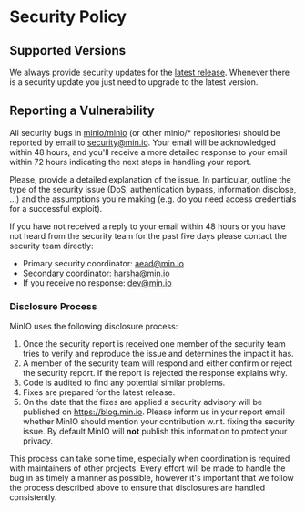 # Security Policy

## Supported Versions

We always provide security updates for the [latest release](https://github.com/minio/minio/releases/latest).
Whenever there is a security update you just need to upgrade to the latest version.

## Reporting a Vulnerability

All security bugs in [minio/minio](https://github,com/minio/minio) (or other minio/* repositories)
should be reported by email to security@min.io. Your email will be acknowledged within 48 hours,
and you'll receive a more detailed response to your email within 72 hours indicating the next steps
in handling your report.

Please, provide a detailed explanation of the issue. In particular, outline the type of the security
issue (DoS, authentication bypass, information disclose, ...) and the assumptions you're making (e.g. do
you need access credentials for a successful exploit).

If you have not received a reply to your email within 48 hours or you have not heard from the security team
for the past five days please contact the security team directly:

- Primary security coordinator: aead@min.io
- Secondary coordinator: harsha@min.io
- If you receive no response: dev@min.io

### Disclosure Process

MinIO uses the following disclosure process:

1. Once the security report is received one member of the security team tries to verify and reproduce
   the issue and determines the impact it has.
2. A member of the security team will respond and either confirm or reject the security report.
   If the report is rejected the response explains why.
3. Code is audited to find any potential similar problems.
4. Fixes are prepared for the latest release.
5. On the date that the fixes are applied a security advisory will be published on <https://blog.min.io>.
   Please inform us in your report email whether MinIO should mention your contribution w.r.t. fixing
   the security issue. By default MinIO will **not** publish this information to protect your privacy.

This process can take some time, especially when coordination is required with maintainers of other projects.
Every effort will be made to handle the bug in as timely a manner as possible, however it's important that we
follow the process described above to ensure that disclosures are handled consistently.

